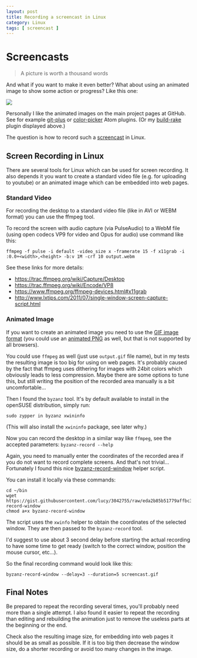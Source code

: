 ```yaml
---
layout: post
title: Recording a screencast in Linux
category: Linux
tags: [ screencast ]
---
```


# Screencasts

> A picture is worth a thousand words

And what if you want to make it even better? What about using an animated image
to show some action or progress? Like this one:

![](https://cloud.githubusercontent.com/assets/907998/11747115/b7ca1362-a021-11e5-98ed-6111d9fa1410.gif)

Personally I like the animated images on the main project pages at GitHub. See
for example [git-plus](https://github.com/akonwi/git-plus) or [color-picker](
https://github.com/thomaslindstrom/color-picker) Atom plugins. (Or my
[build-rake](https://github.com/lslezak/build-rake) plugin displayed above.)

The question is how to record such a [screencast](https://en.wikipedia.org/wiki/Screencast)
in Linux.

## Screen Recording in Linux

There are several tools for Linux which can be used for screen recording. It
also depends it you want to create a standard video file (e.g. for uploading to
youtube) or an animated image which can be embedded into web pages.

### Standard Video

For recording the desktop to a standard video file (like in AVI or WEBM format)
you can use the ffmpeg tool.

To record the screen with audio capture (via PulseAudio) to a WebM file
(using open codecs VP9 for video and Opus for audio) use command like this:

```
ffmpeg -f pulse -i default -video_size x -framerate 15 -f x11grab -i :0.0+<width>,<height> -b:v 1M -crf 10 output.webm
```

See these links for more details:

  - <https://trac.ffmpeg.org/wiki/Capture/Desktop>
  - <https://trac.ffmpeg.org/wiki/Encode/VP8>
  - <https://www.ffmpeg.org/ffmpeg-devices.html#x11grab>
  - <http://www.lxtips.com/2011/07/single-window-screen-capture-script.html>

### Animated Image

If you want to create an animated image you need to use the 
[GIF image format](https://en.wikipedia.org/wiki/GIF) (you could use an
[animated PNG](https://en.wikipedia.org/wiki/APNG) as well, but that is not
supported by all browsers).

You could use `ffmpeg` as well (just use `output.gif` file name), but in my
tests the resulting image is too big for using on web pages. It's probably
caused by the fact that ffmpeg uses dithering for images with 24bit colors
which obviously leads to less compression. Maybe there are some options to tune
this, but still writing the position of the recorded area manually is a bit
uncomfortable...

Then I found the `byzanz` tool. It's by default available to install in the
openSUSE distribution, simply run: 

```
sudo zypper in byzanz xwininfo
```

(This will also install the `xwininfo` package, see later why.)

Now you can record the desktop in a similar way like `ffmpeg`, see the accepted
parameters: `byzanz-record --help`

Again, you need to manually enter the coordinates of the recorded area if you do
not want to record complete screens. And that's not trivial... Fortunately I
found this nice [byzanz-record-window](https://gist.github.com/lucy/3042755)
helper script.

You can install it locally via these commands:

```
cd ~/bin
wget https://gist.githubusercontent.com/lucy/3042755/raw/eda2b85b51779affbc392a2bb3f1b60ed5fe98ff/byzanz-record-window
chmod a+x byzanz-record-window
```

The script uses the `xwinfo` helper to obtain the coordinates of the selected
window. They are then passed to the `byzanz-record` tool.

I'd suggest to use about 3 second delay before starting the actual recording to
have some time to get ready (switch to the correct window, position the mouse
cursor, etc...).

So the final recording command would look like this:

```
byzanz-record-window --delay=3 --duration=5 screencast.gif
```

## Final Notes

Be prepared to repeat the recording several times, you'll probably need more
than a single attempt. I also found it easier to repeat the recording than
editing and rebuilding the animation just to remove the useless parts at the
beginning or the end.

Check also the resulting image size, for embedding into web pages it should be
as small as possible. If it is too big then decrease the window size, do a
shorter recording or avoid too many changes in the image.

